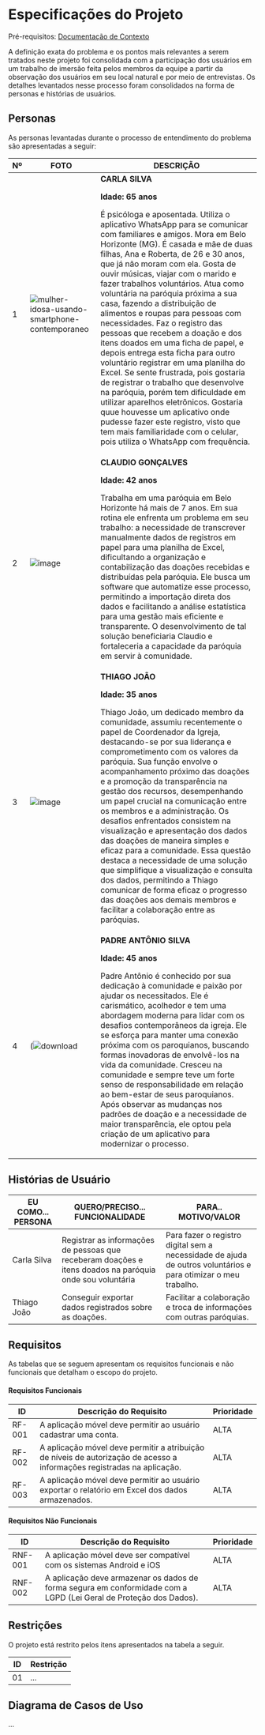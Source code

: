# Especificações do Projeto

Pré-requisitos: <a href="1-Documentação de Contexto.md"> Documentação de Contexto</a>
<p> A definição exata do problema e os pontos mais relevantes a serem tratados neste projeto foi consolidada com a participação dos usuários em um trabalho de imersão feita pelos membros da equipe a partir da observação dos usuários em seu local natural e por meio de entrevistas. Os detalhes levantados nesse processo foram consolidados na forma de personas e histórias de usuários.

## Personas
As personas levantadas durante o processo de entendimento do problema são apresentadas a seguir:


|Nº                  | FOTO                               |DESCRIÇÃO                               |
|--------------------|------------------------------------|----------------------------------------|
|1|![mulher-idosa-usando-smartphone-contemporaneo](https://github.com/isabelamartinez/app-veaspam/assets/100447878/aa3c7f61-a5e0-44ac-a632-1aab94176149)| **CARLA SILVA** <p>**Idade: 65 anos**</p><p> É psicóloga e aposentada. Utiliza o aplicativo WhatsApp para se comunicar com familiares e amigos. Mora em Belo Horizonte (MG). É casada e mãe de duas filhas, Ana e Roberta, de 26 e 30 anos, que já não moram com ela. Gosta de ouvir músicas, viajar com o marido e fazer trabalhos voluntários. Atua como voluntária na paróquia próxima a sua casa, fazendo a distribuição de alimentos e roupas para pessoas com necessidades. Faz o registro das pessoas que recebem a doação e dos itens doados em uma ficha de papel, e depois entrega esta ficha para outro voluntário registrar em uma planilha do Excel. Se sente frustrada, pois gostaria de registrar o trabalho que desenvolve na paróquia, porém tem dificuldade em utilizar aparelhos eletrônicos. Gostaria quue houvesse um aplicativo onde pudesse fazer este registro, visto que tem mais familiaridade com o celular, pois utiliza o WhatsApp com frequência.|
|2|![image](https://github.com/isabelamartinez/app-veaspam/assets/97044440/acfcae78-ab43-46b1-bcd7-a0685810dde5)|  **CLAUDIO GONÇALVES** <p>**Idade: 42 anos**</p> <p>Trabalha em uma paróquia em Belo Horizonte há mais de 7 anos.  Em sua rotina ele enfrenta um problema em seu trabalho: a necessidade de transcrever manualmente dados de registros em papel para uma planilha de Excel, dificultando a organização e contabilização das doações recebidas e distribuídas pela paróquia. Ele busca um software que automatize esse processo, permitindo a importação direta dos dados e facilitando a análise estatística para uma gestão mais eficiente e transparente. O desenvolvimento de tal solução beneficiaria Claudio e fortaleceria a capacidade da paróquia em servir à comunidade.
|3|![image](https://github.com/isabelamartinez/app-veaspam/assets/89950149/9c024ac1-6ea1-4712-a560-4135761d7b98) | **THIAGO JOÃO** <p>**Idade: 35 anos**</p><p> Thiago João, um dedicado membro da comunidade, assumiu recentemente o papel de Coordenador da Igreja, destacando-se por sua liderança e comprometimento com os valores da paróquia. Sua função envolve o acompanhamento próximo das doações e a promoção da transparência na gestão dos recursos, desempenhando um papel crucial na comunicação entre os membros e a administração. Os desafios enfrentados consistem na visualização e apresentação dos dados das doações de maneira simples e eficaz para a comunidade. Essa questão destaca a necessidade de uma solução que simplifique a visualização e consulta dos dados, permitindo a Thiago comunicar de forma eficaz o progresso das doações aos demais membros e facilitar a colaboração entre as paróquias.
|4|(![download](https://github.com/isabelamartinez/app-veaspam/assets/101235591/f449b687-dc9d-4d3d-ae2f-e536216e15b1) | **PADRE ANTÔNIO SILVA** <p>**Idade: 45 anos**</p><p> Padre Antônio é conhecido por sua dedicação à comunidade e paixão por ajudar os necessitados. Ele é carismático, acolhedor e tem uma abordagem moderna para lidar com os desafios contemporâneos da igreja. Ele se esforça para manter uma conexão próxima com os paroquianos, buscando formas inovadoras de envolvê-los na vida da comunidade. Cresceu na comunidade e sempre teve um forte senso de responsabilidade em relação ao bem-estar de seus paroquianos. Após observar as mudanças nos padrões de doação e a necessidade de maior transparência, ele optou pela criação de um aplicativo para modernizar o processo.

## Histórias de Usuário

|  EU COMO... PERSONA | QUERO/PRECISO... FUNCIONALIDADE| PARA.. MOTIVO/VALOR  |
| ------------ | ------------ | ------------ |
|  Carla Silva | Registrar as informações de pessoas que receberam doações e itens doados na paróquia onde sou voluntária | Para fazer o registro digital sem a necessidade de ajuda de outros voluntários e para otimizar o meu trabalho. |
|  Thiago João | Conseguir exportar dados registrados sobre as doações. | Facilitar a colaboração e troca de informações com outras paróquias. |

## Requisitos

As tabelas que se seguem apresentam os requisitos funcionais e não funcionais que detalham o escopo do projeto.

#### Requisitos Funcionais

|  ID | Descrição do Requisito  |  Prioridade |
| ------------ | ------------ | ------------ |
|  RF-001 |  A aplicação móvel deve permitir ao usuário cadastrar uma conta. | ALTA  |
|  RF-002 |  A aplicação móvel deve permitir a atribuição de níveis de autorização de acesso a informações registradas na aplicação. | ALTA  |
|  RF-003 |  A aplicação móvel deve permitir ao usuário exportar o relatório em Excel dos dados armazenados. | ALTA  |



#### Requisitos Não Funcionais

|  ID | Descrição do Requisito  |  Prioridade |
|-------|-------------------------|----|
|RNF-001| A aplicação móvel deve ser compatível com os sistemas Android e iOS | ALTA |
|RNF-002| A aplicação deve armazenar os dados de forma segura em conformidade com a LGPD (Lei Geral de Proteção dos Dados). | ALTA |

## Restrições

O projeto está restrito pelos itens apresentados na tabela a seguir.

|ID| Restrição                                             |
|--|-------------------------------------------------------|
|01| ... | ... |

## Diagrama de Casos de Uso

...
